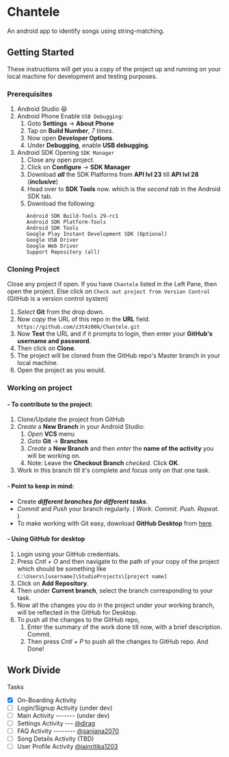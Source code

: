 # Chantele
An android app to identify songs using string-matching.

## Getting Started
These instructions will get you a copy of the project up and running on your local machine for development and testing purposes.

### Prerequisites
1. Android Studio :laughing:
2. Android Phone
   Enable `USB Debugging`:
   1. Goto **Settings** -> **About Phone**
   2. Tap on **Build Number**, *7 times*.
   3. Now open **Developer Options**.
   4. Under **Debugging**, enable **USB debugging**.
3. Android SDK
   Opening `SDK Manager`
   1. Close any open project.
   2. Click on **Configure** -> **SDK Manager**
   3. Download **_all_** the SDK Platforms from **API lvl 23** till **API lvl 28** (**_inclusive_**)
   4. Head over to **SDK Tools** now. which is the *second tab* in the Android SDK tab.
   5. Download the following:
   ```
      Android SDK Build-Tools 29-rc1
      Android SDK Platform-Tools
      Android SDK Tools
      Google Play Instant Development SDK (Optional)
      Google USB Driver
      Google Web Driver
      Support Repository (all)
   ```

### Cloning Project
Close any project if open.
If you have `Chantele` listed in the Left Pane, then open the project.
Else click on `Check out project from Version Control` (GitHub is a version control system)
  1. *Select* **Git** from the drop down.
  2. Now *copy* the URL of this repo in the **URL** field.\
    ```
      https://github.com/z3t4z00k/Chantele.git
    ```
  3. Now **Test** the URL and if it prompts to login, then enter your **GitHub's username and password**.
  4. Then click on **Clone**.
  5. The project will be cloned from the GitHub repo's Master branch in your local machine.
  6. Open the project as you would.

### Working on project
#### - To contribute to the project:
  1. Clone/Update the project from GitHub
  2. *Create* a **New Branch** in your Android Studio:
     1. *Open* **VCS** menu
     2. *Goto* **Git** -> **Branches**
     3. *Create* a **New Branch** and then *enter* the **name of the activity** you will be working on.
     4. Note: Leave the **Checkout Branch** *checked*. Click **OK**.
  3. Work in this branch till it's complete and focus only on that one task.
#### - Point to keep in mind:
   - Create **_different branches for different tasks_**.
   - *Commit* and *Push* your branch regularly. ( *Work. Commit. Push. Repeat.* )
   - To make working with Git easy, download **GitHub Desktop** from [here](https://desktop.github.com/).
#### - Using GitHub for desktop
  1. Login using your GitHub credentials.
  2. Press *Cntl + O* and then navigate to the path of your copy of the project which should be something like\
    ```
    C:\Users\[username]\StudioProjects\[project name]
    ```
  3. Click on **Add Repository**.
  4. Then under **Current branch**, select the branch corresponding to your task.
  5. Now all the changes you do in the project under your working branch, will be reflected in the GitHub for Desktop.
  6. To push all the changes to the GitHub repo,
     1. Enter the summary of the work done till now, with a brief description. Commit.
     2. Then press *Cntl + P* to push all the changes to GitHub repo. And Done!

##  Work Divide
  Tasks
  - [x] On-Boarding Activity
  - [ ] Login/Signup Activity (under dev)
  - [ ] Main Activity ------- (under dev)
  - [ ] Settings Activity --- [@dirag](https://github.com/dirag)
  - [ ] FAQ Activity -------- [@sanjana2070](https://github.com/sanjana2070)
  - [ ] Song Details Activity (TBD)
  - [ ] User Profile Activity [@jainritika1203](https://github.com/jainritika1203)
